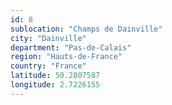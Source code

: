 ```yaml
---
id: 8
sublocation: "Champs de Dainville"
city: "Dainville"
department: "Pas-de-Calais"
region: "Hauts-de-France"
country: "France"
latitude: 50.2807587
longitude: 2.7226155
---
```

